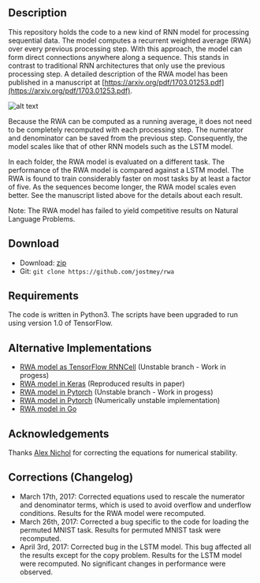 ## Description

This repository holds the code to a new kind of RNN model for processing sequential data. The model computes a recurrent weighted average (RWA) over every previous processing step. With this approach, the model can form direct connections anywhere along a sequence. This stands in contrast to traditional RNN architectures that only use the previous processing step. A detailed description of the RWA model has been published in a manuscript at [https://arxiv.org/pdf/1703.01253.pdf](https://arxiv.org/pdf/1703.01253.pdf).

![alt text](artwork/figure.png "Comparison of RNN architectures")

Because the RWA can be computed as a running average, it does not need to be completely recomputed with each processing step. The numerator and denominator can be saved from the previous step. Consequently, the model scales like that of other RNN models such as the LSTM model.

In each folder, the RWA model is evaluated on a different task. The performance of the RWA model is compared against a LSTM model. The RWA is found to train considerably faster on most tasks by at least a factor of five. As the sequences become longer, the RWA model scales even better. See the manuscript listed above for the details about each result.

Note: The RWA model has failed to yield competitive results on Natural Language Problems.

## Download

* Download: [zip](https://github.com/jostmey/rwa/zipball/master)
* Git: `git clone https://github.com/jostmey/rwa`

## Requirements

The code is written in Python3. The scripts have been upgraded to run using version 1.0 of TensorFlow.

## Alternative Implementations

 * [RWA model as TensorFlow RNNCell](https://github.com/jostmey/cas/blob/master/RWACell.py) (Unstable branch - Work in progess)
 * [RWA model in Keras](https://github.com/keisuke-nakata/rwa) (Reproduced results in paper)
 * [RWA model in Pytorch](https://github.com/bzcheeseman/pytorch-rwa) (Unstable branch - Work in progess)
 * [RWA model in Pytorch](https://gist.github.com/ririw/4f3a3b3c1828e6d781b624f378890cb0) (Numerically unstable implementation)
 * [RWA model in Go](https://github.com/unixpickle/rwa)

## Acknowledgements

Thanks [Alex Nichol](https://github.com/unixpickle) for correcting the equations for numerical stability.

## Corrections (Changelog)

 - March 17th, 2017: Corrected equations used to rescale the numerator and denominator terms, which is used to avoid overflow and underflow conditions. Results for the RWA model were recomputed.
 - March 26th, 2017: Corrected a bug specific to the code for loading the permuted MNIST task. Results for permuted MNIST task were recomputed.
 - April 3rd, 2017: Corrected bug in the LSTM model. This bug affected all the results except for the copy problem. Results for the LSTM model were recomputed. No significant changes in performance were observed.

